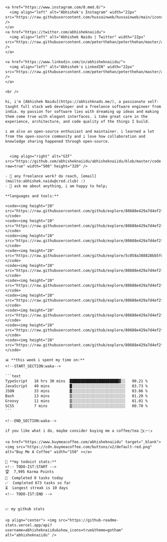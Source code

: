 
    <a href="https://www.instagram.com/0.mmd.0/">
      <img align="left" alt="Abhishek's Instagram" width="22px" src="https://raw.githubusercontent.com/hussainweb/hussainweb/main/icons/instagram.png" />
    </a>
    <a href="https://twitter.com/abhisheknaiidu">
      <img align="left" alt="Abhishek Naidu | Twitter" width="22px" src="https://raw.githubusercontent.com/peterthehan/peterthehan/master/assets/twitter.svg" />
    </a>

    <a href="https://www.linkedin.com/in/abhisheknaiidu/">
      <img align="left" alt="Abhishek's LinkedIN" width="22px" src="https://raw.githubusercontent.com/peterthehan/peterthehan/master/assets/linkedin.svg" />
    </a>
        
    <br />
    
    hi, i'm [Abhishek Naidu](https://abhishknads.me/), a passionate self-taught full stack web developer and a freelance software engineer from india. my passion for software lies with dreaming up ideas and making them come true with elegant interfaces. i take great care in the experience, architecture, and code quality of the things I build.
    
    i am also an open-source enthusiast and maintainer. i learned a lot from the open-source community and i love how collaboration and knowledge sharing happened through open-source.
    
    
      <img align="right" alt="GIF" src="https://github.com/abhisheknaiidu/abhisheknaiidu/blob/master/code.gif?raw=true" width="500" height="320" />
      
    - 💼 any freelance work? do reach, [email](mailto:abhishek.naidu@cred.club) :)
    - 💬 ask me about anything, i am happy to help;
    
    **languages and tools:**  
    
    <code><img height="20" src="https://raw.githubusercontent.com/github/explore/80688e429a7d4ef2fca1e82350fe8e3517d3494d/topics/javascript/javascript.png"></code>
    <code><img height="20" src="https://raw.githubusercontent.com/github/explore/80688e429a7d4ef2fca1e82350fe8e3517d3494d/topics/vue/vue.png"></code>
    <code><img height="20" src="https://raw.githubusercontent.com/github/explore/80688e429a7d4ef2fca1e82350fe8e3517d3494d/topics/react/react.png"></code>
    <code><img height="20" src="https://raw.githubusercontent.com/github/explore/5c058a388828bb5fde0bcafd4bc867b5bb3f26f3/topics/graphql/graphql.png"></code>
    <code><img height="20" src="https://raw.githubusercontent.com/github/explore/80688e429a7d4ef2fca1e82350fe8e3517d3494d/topics/nodejs/nodejs.png"></code>
    <code><img height="20" src="https://raw.githubusercontent.com/github/explore/80688e429a7d4ef2fca1e82350fe8e3517d3494d/topics/cpp/cpp.png"></code>
    <code><img height="20" src="https://raw.githubusercontent.com/github/explore/80688e429a7d4ef2fca1e82350fe8e3517d3494d/topics/python/python.png"></code>
    <code><img height="20" src="https://raw.githubusercontent.com/github/explore/80688e429a7d4ef2fca1e82350fe8e3517d3494d/topics/mysql/mysql.png"></code>
    <code><img height="20" src="https://raw.githubusercontent.com/github/explore/80688e429a7d4ef2fca1e82350fe8e3517d3494d/topics/firebase/firebase.png"></code>
    <code><img height="20" src="https://raw.githubusercontent.com/github/explore/80688e429a7d4ef2fca1e82350fe8e3517d3494d/topics/git/git.png"></code>
    
    📊 **this week i spent my time on:**
    <!--START_SECTION:waka-->
    
    ```text
    TypeScript   16 hrs 30 mins  ██████████████████████▓░░   90.21 %
    JavaScript   40 mins         █░░░░░░░░░░░░░░░░░░░░░░░░   03.73 %
    JSON         33 mins         ▓░░░░░░░░░░░░░░░░░░░░░░░░   03.06 %
    Bash         13 mins         ▒░░░░░░░░░░░░░░░░░░░░░░░░   01.20 %
    Groovy       11 mins         ▒░░░░░░░░░░░░░░░░░░░░░░░░   01.01 %
    SCSS         7 mins          ▒░░░░░░░░░░░░░░░░░░░░░░░░   00.70 %
    ```
    
    <!--END_SECTION:waka-->
    
    if you like what i do, maybe consider buying me a coffee/tea 🥺👉👈
    
    <a href="https://www.buymeacoffee.com/abhisheknaiidu" target="_blank"><img src="https://cdn.buymeacoffee.com/buttons/v2/default-red.png" alt="Buy Me A Coffee" width="150" ></a>
    
    🚧 **my todoist stats:**
    <!-- TODO-IST:START -->
    🏆  7,995 Karma Points           
    🌸  Completed 0 tasks today           
    ✅  Completed 673 tasks so far           
    ⏳  Longest streak is 10 days
    <!-- TODO-IST:END -->
    
    
    📈 my github stats
    
    <p align="center"> <img src="https://github-readme-stats.vercel.app/api?username=abhisheknaiidu&show_icons=true&theme=gotham" alt="abhisheknaiidu" />
    

